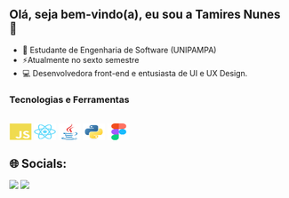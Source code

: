 ## Olá, seja bem-vindo(a), eu sou a Tamires Nunes 👋

- 🌱 Estudante de Engenharia de Software (UNIPAMPA)
- ⚡Atualmente no sexto semestre
- 💻 Desenvolvedora front-end e entusiasta de UI e UX Design.

### Tecnologias e Ferramentas
<div style="display: inline_block"><br>
  <img align="center" alt="Tamires-Js" height="30" width="40" src="https://raw.githubusercontent.com/devicons/devicon/master/icons/javascript/javascript-plain.svg">
  <img align="center" alt="Tamires-React" height="30" width="40" src="https://raw.githubusercontent.com/devicons/devicon/master/icons/react/react-original.svg">
  <img align="center" alt="Tamires-Java" height="30" width="40" src="https://raw.githubusercontent.com/devicons/devicon/master/icons/java/java-original.svg">
  <img align="center" alt="Tamires-Python" height="30" width="40" src="https://raw.githubusercontent.com/devicons/devicon/master/icons/python/python-original.svg">
  <img align="center" alt="Tamires-Figma" height="30" width="40" src="https://raw.githubusercontent.com/devicons/devicon/master/icons/figma/figma-original.svg">
</div>

##
## 🌐 Socials:
<div> 
  <a href = "tamiresantunesnunes@gmail.com"><img src="https://img.shields.io/badge/-Gmail-%23333?style=for-the-badge&logo=gmail&logoColor=white" target="_blank"></a>
  <a href="https://www.linkedin.com/in/tamires-nunes-7b23b326b/" target="_blank"><img src="https://img.shields.io/badge/-LinkedIn-%230077B5?style=for-the-badge&logo=linkedin&logoColor=white" target="_blank"></a> 
</div>

